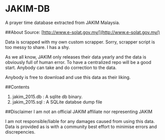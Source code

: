 # JAKIM-DB
A prayer time database extracted from JAKIM Malaysia.

##About
Source: [http://www.e-solat.gov.my/](http://www.e-solat.gov.my/)

Data is scrapped with my own custom scrapper. Sorry, scrapper script is too messy to share. I has a shy. 

As we all know, JAKIM only releases their data yearly and the data is obviously full of human error. To have a centralized repo will be a good start. Anybody can take and do correction to the data. 

Anybody is free to download and use this data as their liking. 

##Contents
1. jakim_2015.db : A sqlite db binary. 
2. jakim_2015.sql : A SQLite databse dump file 

##Disclaimer
I am not an official JAKIM affiliate nor representing JAKIM

I am not responsible/liable for any damages caused from using this data. Data is provided as is with a community best effort to minimise errors and discrepencies. 
